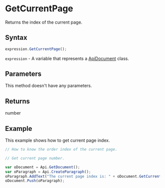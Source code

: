 # GetCurrentPage

Returns the index of the current page.

## Syntax

```javascript
expression.GetCurrentPage();
```

`expression` - A variable that represents a [ApiDocument](../ApiDocument.md) class.

## Parameters

This method doesn't have any parameters.

## Returns

number

## Example

This example shows how to get current page index.

```javascript editor-docx
// How to know the order index of the current page.

// Get current page number.

var oDocument = Api.GetDocument();
var oParagraph = Api.CreateParagraph();
oParagraph.AddText("The current page index is: " + oDocument.GetCurrentPage());
oDocument.Push(oParagraph);
```
